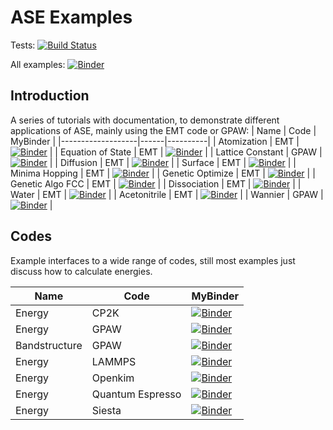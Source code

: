 # ASE Examples
Tests: 
[![Build Status](https://travis-ci.com/jan-janssen/ase-examples.svg?branch=master)](https://travis-ci.com/jan-janssen/ase-examples)

All examples: 
[![Binder](https://mybinder.org/badge_logo.svg)](https://mybinder.org/v2/gh/jan-janssen/ase-examples/master)

## Introduction
A series of tutorials with documentation, to demonstrate different applications of ASE, mainly using the EMT code or GPAW:
| Name              | Code | MyBinder |
|-------------------|------|----------|
| Atomization       | EMT  | [![Binder](https://mybinder.org/badge_logo.svg)](https://mybinder.org/v2/gh/jan-janssen/ase-examples/master?filepath=01atomization.ipynb) |
| Equation of State | EMT  | [![Binder](https://mybinder.org/badge_logo.svg)](https://mybinder.org/v2/gh/jan-janssen/ase-examples/master?filepath=02eos.ipynb) |
| Lattice Constant  | GPAW | [![Binder](https://mybinder.org/badge_logo.svg)](https://mybinder.org/v2/gh/jan-janssen/ase-examples/master?filepath=03lattice_constant.ipynb) |
| Diffusion         | EMT  | [![Binder](https://mybinder.org/badge_logo.svg)](https://mybinder.org/v2/gh/jan-janssen/ase-examples/master?filepath=04diffusion.ipynb) |
| Surface           | EMT  | [![Binder](https://mybinder.org/badge_logo.svg)](https://mybinder.org/v2/gh/jan-janssen/ase-examples/master?filepath=05surface.ipynb) | 
| Minima Hopping    | EMT  | [![Binder](https://mybinder.org/badge_logo.svg)](https://mybinder.org/v2/gh/jan-janssen/ase-examples/master?filepath=06minimahopping.ipynb) |
| Genetic Optimize  | EMT  | [![Binder](https://mybinder.org/badge_logo.svg)](https://mybinder.org/v2/gh/jan-janssen/ase-examples/master?filepath=gaoptimize.ipynb) |
| Genetic Algo FCC  | EMT  | [![Binder](https://mybinder.org/badge_logo.svg)](https://mybinder.org/v2/gh/jan-janssen/ase-examples/master?filepath=08gafccalloys.ipynb) | 
| Dissociation      | EMT  | [![Binder](https://mybinder.org/badge_logo.svg)](https://mybinder.org/v2/gh/jan-janssen/ase-examples/master?filepath=09dissociation.ipynb) |
| Water             | EMT  | [![Binder](https://mybinder.org/badge_logo.svg)](https://mybinder.org/v2/gh/jan-janssen/ase-examples/master?filepath=10tipnpequil.ipynb) | 
| Acetonitrile      | EMT  | [![Binder](https://mybinder.org/badge_logo.svg)](https://mybinder.org/v2/gh/jan-janssen/ase-examples/master?filepath=11acnequil.ipynb) | 
| Wannier           | GPAW | [![Binder](https://mybinder.org/badge_logo.svg)](https://mybinder.org/v2/gh/jan-janssen/ase-examples/master?filepath=12wannier.ipynb) |

## Codes
Example interfaces to a wide range of codes, still most examples just discuss how to calculate energies. 

| Name          | Code             | MyBinder |
|---------------|------------------|----------|
| Energy        | CP2K             | [![Binder](https://mybinder.org/badge_logo.svg)](https://mybinder.org/v2/gh/jan-janssen/ase-examples/master?filepath=20cp2k.ipynb) |
| Energy        | GPAW             | [![Binder](https://mybinder.org/badge_logo.svg)](https://mybinder.org/v2/gh/jan-janssen/ase-examples/master?filepath=21gpawenergy.ipynb) |
| Bandstructure | GPAW             | [![Binder](https://mybinder.org/badge_logo.svg)](https://mybinder.org/v2/gh/jan-janssen/ase-examples/master?filepath=22gpawbandstructure.ipynb) | 
| Energy        | LAMMPS           | [![Binder](https://mybinder.org/badge_logo.svg)](https://mybinder.org/v2/gh/jan-janssen/ase-examples/master?filepath=23lammps.ipynb) |
| Energy        | Openkim          | [![Binder](https://mybinder.org/badge_logo.svg)](https://mybinder.org/v2/gh/jan-janssen/ase-examples/master?filepath=24openkim.ipynb) |
| Energy        | Quantum Espresso | [![Binder](https://mybinder.org/badge_logo.svg)](https://mybinder.org/v2/gh/jan-janssen/ase-examples/master?filepath=25quantumespresso.ipynb) |
| Energy        | Siesta            | [![Binder](https://mybinder.org/badge_logo.svg)](https://mybinder.org/v2/gh/jan-janssen/ase-examples/master?filepath=26siesta.ipynb) |
